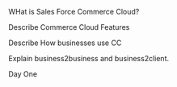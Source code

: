 WHat is Sales Force Commerce Cloud? 

Describe Commerce Cloud Features 

Describe How businesses use CC 

Explain business2business and business2client. 

Day One 